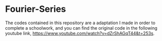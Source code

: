 # Fourier-Series
The codes contained in this repository are a adaptation I made in order to complete a schoolwork, and you can find the original code in the following youtube link, https://www.youtube.com/watch?v=dZrShAGqT44&t=253s. 
